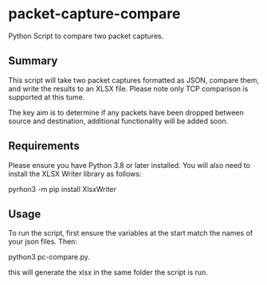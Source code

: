 # packet-capture-compare
Python Script to compare two packet captures.

## Summary
This script will take two packet captures formatted as JSON, compare them, and write the results to an XLSX file. Please note only TCP comparison is supported at this tume.

The key aim is to determine if any packets have been dropped between source and destination, additional functionality will be added soon.

## Requirements

Please ensure you have Python 3.8 or later installed.
You will also need to install the XLSX Writer library as follows:

pyrhon3 -m pip install XlsxWriter

## Usage

To run the script, first ensure the variables at the start match the names of your json files. Then:

python3 pc-compare.py.

this will generate the xlsx in the same folder the script is run.

